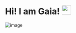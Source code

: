 # Hi! I am Gaia! <img src="https://raw.githubusercontent.com/MartinHeinz/MartinHeinz/master/wave.gif" width="30px">
![image](https://gaia-ultraman.github.io/Gaia-Ultraman/unnamed.jpg)
